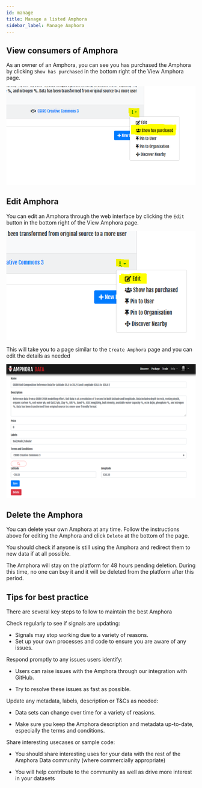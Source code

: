 ```yaml
---
id: manage
title: Manage a listed Amphora
sidebar_label: Manage Amphora
---
```


## View consumers of Amphora

As an owner of an Amphora, you can see you has purchased the Amphora by clicking `Show has purchased` in the bottom right of the View Amphora page.

![Show who has purchased, Screenshot](/docs/assets/screenshots/show_who_has_purchased.png)

## Edit Amphora

You can edit an Amphora through the web interface by clicking the `Edit` button in the bottom right of the View Amphora page.

![How to edit an Amphora, Screenshot](/docs/assets/screenshots/edit_amphora_button.png)

This will take you to a page similar to the `Create Amphora` page and you can edit the details as needed

![How to edit an Amphora, Screenshot](/docs/assets/screenshots/edit_amphora.png)

## Delete the Amphora

You can delete your own Amphora at any time. Follow the instructions above for editing the Amphora and click `Delete` at the bottom of the page.

You should check if anyone is still using the Amphora and redirect them to new data if at all possible.

The Amphora will stay on the platform for 48 hours pending deletion. During this time, no one can buy it and it will be deleted from the platform after this period.

## Tips for best practice

There are several key steps to follow to maintain the best Amphora

Check regularly to see if signals are updating: 

* Signals may stop working due to a variety of reasons. 
* Set up your own processes and code to ensure you are aware of any issues.

Respond promptly to any issues users identify:

* Users can raise issues with the Amphora through our integration with GitHub.

* Try to resolve these issues as fast as possible.

Update any metadata, labels, description or T&Cs as needed:

* Data sets can change over time for a variety of reasions.

* Make sure you keep the Amphora description and metadata up-to-date, especially the terms and conditions.

Share interesting usecases or sample code:
* You should share interesting uses for your data with the rest of the Amphora Data community (where commercially appropriate)

* You will help contribute to the community as well as drive more interest in your datasets